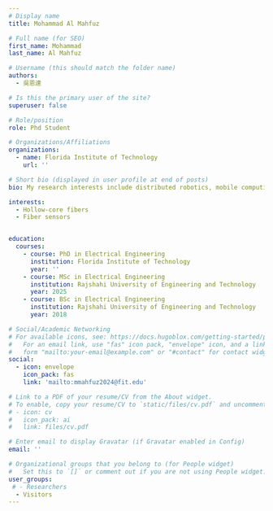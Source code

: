```yaml
---
# Display name
title: Mohammad Al Mahfuz

# Full name (for SEO)
first_name: Mohammad 
last_name: Al Mahfuz

# Username (this should match the folder name)
authors:
  - 吳恩達

# Is this the primary user of the site?
superuser: false

# Role/position
role: Phd Student

# Organizations/Affiliations
organizations:
  - name: Florida Institute of Technology
    url: ''

# Short bio (displayed in user profile at end of posts)
bio: My research interests include distributed robotics, mobile computing and programmable matter.

interests:
  - Hollow-core fibers
  - Fiber sensors


education:
  courses:
    - course: PhD in Electrical Engineering
      institution: Florida Institute of Technology
      year: ''
    - course: MSc in Electrical Engineering
      institution: Rajshahi University of Engineering and Technology
      year: 2025
    - course: BSc in Electrical Engineering
      institution: Rajshahi University of Engineering and Technology
      year: 2018

# Social/Academic Networking
# For available icons, see: https://docs.hugoblox.com/getting-started/page-builder/#icons
#   For an email link, use "fas" icon pack, "envelope" icon, and a link in the
#   form "mailto:your-email@example.com" or "#contact" for contact widget.
social:
  - icon: envelope
    icon_pack: fas
    link: 'mailto:mmahfuz2024@fit.edu'

# Link to a PDF of your resume/CV from the About widget.
# To enable, copy your resume/CV to `static/files/cv.pdf` and uncomment the lines below.
# - icon: cv
#   icon_pack: ai
#   link: files/cv.pdf

# Enter email to display Gravatar (if Gravatar enabled in Config)
email: ''

# Organizational groups that you belong to (for People widget)
#   Set this to `[]` or comment out if you are not using People widget.
user_groups:
 # - Researchers
  - Visitors
---
```



